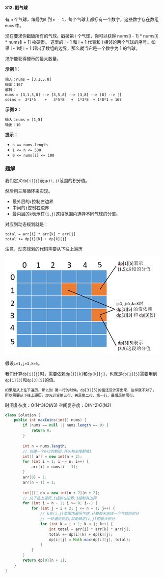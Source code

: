 #### 312. 戳气球

有 `n` 个气球，编号为`0` 到 `n - 1`，每个气球上都标有一个数字，这些数字存在数组 `nums` 中。

现在要求你戳破所有的气球。戳破第 i 个气球，你可以获得 nums[i - 1] * nums[i] * nums[i + 1] 枚硬币。 这里的 i - 1 和 i + 1 代表和 i 相邻的两个气球的序号。如果 i - 1或 i + 1 超出了数组的边界，那么就当它是一个数字为 1 的气球。

求所能获得硬币的最大数量。

**示例 1：**

```shell
输入：nums = [3,1,5,8]
输出：167
解释：
nums = [3,1,5,8] --> [3,5,8] --> [3,8] --> [8] --> []
coins =  3*1*5    +   3*5*8   +  1*3*8  + 1*8*1 = 167
```

**示例 2：**

```shell
输入：nums = [1,5]
输出：10
```

**提示：**

- `n == nums.length`
- `1 <= n <= 500`
- `0 <= nums[i] <= 100`

### 题解

我们定义`dp[i][j]`表示`(i,j)`范围的积分值。

然后用三层循环来实现。

* 最外层的`i`控制左边界
* 中间的`j`控制右边界
* 最内层的`k`表示在`(i,j)`这段范围内选择不同气球的分值。

对应到动态规划就是：

```shell
total = arr[i] * arr[k] * arr[j]
total += dp[i][k] + dp[k][j]
```

注意，动态规划的代码需要从下往上遍历

![7.png](./images/戳气球/1.jpg)

假设`i=1,j=3,k=5`。

我们计算`dp[i][j]`时，需要依赖`dp[i][k]`和`dp[k][j]`，也就是`dp[1][5]`需要用到`dp[1][3]`和`dp[3][5]`的值。

`如果是从上往下遍历，那么到 第一行的时候，dp[3][5]的值还没计算出来，这样就不对了，所以需要从下往上遍历。即先计算第三行、再是第二行、第一行、最后是第零行。`

时间复杂度：O(N^3)*O*(*N*3)
空间复杂度：O(N^2)*O*(*N*2)

```java
class Solution {
    public int maxCoins(int[] nums) {
        if (nums == null || nums.length == 0) {
            return 0;
        }

        int n = nums.length;
        // 创建一个n+2的数组,开头和末尾都填1
        int[] arr = new int[n + 2];
        for (int i = 1; i <= n; i++) {
            arr[i] = nums[i - 1];
        }
        arr[0] = 1;
        arr[n + 1] = 1;

        int[][] dp = new int[n + 2][n + 2];
        // 从下往上遍历,i控制左边界,j控制有边界
        for (int i = n - 1; i >= 0; i--) {
            for (int j = i + 2; j <= n + 1; j++) {
                // k在(i,j)范围内遍历气球,计算每天选择一个气球的积分
                // 一轮遍历完后,就能确定(i,j)的最大积分
                for (int k = i + 1; k < j; k++) {
                    int total = arr[i] * arr[k] * arr[j];
                    total += dp[i][k] + dp[k][j];
                    dp[i][j] = Math.max(dp[i][j], total);
                }
            }
        }
        return dp[0][n + 1];
    }
}
```

